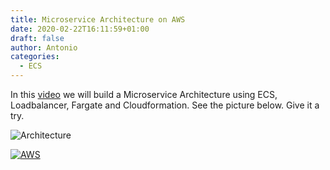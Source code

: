 ```yaml
---
title: Microservice Architecture on AWS
date: 2020-02-22T16:11:59+01:00
draft: false
author: Antonio
categories: 
  - ECS
---
```


In this [video](https://www.youtube.com/watch?v=ynmOlnkC9WE) we will build a Microservice Architecture using ECS, Loadbalancer, Fargate and Cloudformation. See the picture below. Give it a try.

![Architecture](/images/image18.png)

[![AWS](https://static.shareasale.com/image/43514/468X6010.jpg)](https://shareasale.com/r.cfm?b=1373702&amp;u=2310472&amp;m=43514&amp;urllink=&amp;afftrack=)


